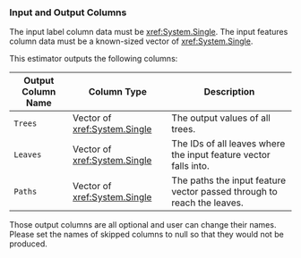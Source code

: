 ### Input and Output Columns
The input label column data must be <xref:System.Single>.
The input features column data must be a known-sized vector of <xref:System.Single>.

This estimator outputs the following columns:

| Output Column Name | Column Type | Description|
| -- | -- | -- |
| `Trees` | Vector of <xref:System.Single> | The output values of all trees. |
| `Leaves` | Vector of <xref:System.Single> | The IDs of all leaves where the input feature vector falls into. |
| `Paths` | Vector of <xref:System.Single> | The paths the input feature vector passed through to reach the leaves. |

Those output columns are all optional and user can change their names.
Please set the names of skipped columns to null so that they would not be produced.